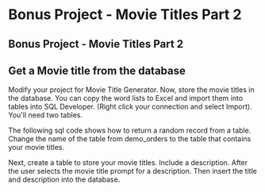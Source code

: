 # Bonus Project - Movie Titles Part 2

## Bonus Project - Movie Titles Part 2

## Get a Movie title from the database

Modify your project for Movie Title Generator. Now, store the movie titles in the database. You can copy the word lists to Excel and import them into tables into SQL Developer. \(Right click your connection and select Import\). You'll need two tables.

The following sql code shows how to return a random record from a table. Change the name of the table from demo\_orders to the table that contains your movie titles.

Next, create a table to store your movie titles. Include a description. After the user selects the movie title prompt for a description. Then insert the title and description into the database.

